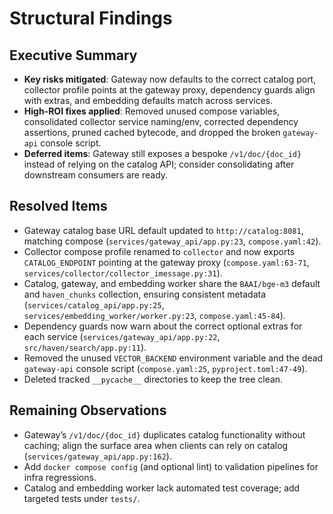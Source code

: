 # Structural Findings

## Executive Summary
- **Key risks mitigated**: Gateway now defaults to the correct catalog port, collector profile points at the gateway proxy, dependency guards align with extras, and embedding defaults match across services.
- **High-ROI fixes applied**: Removed unused compose variables, consolidated collector service naming/env, corrected dependency assertions, pruned cached bytecode, and dropped the broken `gateway-api` console script.
- **Deferred items**: Gateway still exposes a bespoke `/v1/doc/{doc_id}` instead of relying on the catalog API; consider consolidating after downstream consumers are ready.

## Resolved Items
- Gateway catalog base URL default updated to `http://catalog:8081`, matching compose (`services/gateway_api/app.py:23`, `compose.yaml:42`).
- Collector compose profile renamed to `collector` and now exports `CATALOG_ENDPOINT` pointing at the gateway proxy (`compose.yaml:63-71`, `services/collector/collector_imessage.py:31`).
- Catalog, gateway, and embedding worker share the `BAAI/bge-m3` default and `haven_chunks` collection, ensuring consistent metadata (`services/catalog_api/app.py:25`, `services/embedding_worker/worker.py:23`, `compose.yaml:45-84`).
- Dependency guards now warn about the correct optional extras for each service (`services/gateway_api/app.py:22`, `src/haven/search/app.py:11`).
- Removed the unused `VECTOR_BACKEND` environment variable and the dead `gateway-api` console script (`compose.yaml:25`, `pyproject.toml:47-49`).
- Deleted tracked `__pycache__` directories to keep the tree clean.

## Remaining Observations
- Gateway’s `/v1/doc/{doc_id}` duplicates catalog functionality without caching; align the surface area when clients can rely on catalog (`services/gateway_api/app.py:162`).
- Add `docker compose config` (and optional lint) to validation pipelines for infra regressions.
- Catalog and embedding worker lack automated test coverage; add targeted tests under `tests/`.

